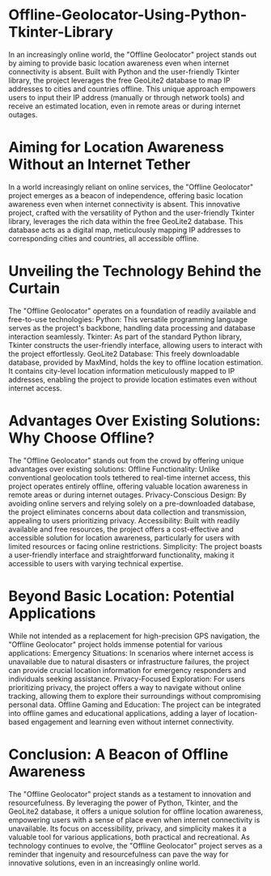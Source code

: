 # Offline-Geolocator-Using-Python-Tkinter-Library

In an increasingly online world, the "Offline Geolocator" project stands out by aiming to provide basic location awareness even when internet connectivity is absent. Built with Python and the user-friendly Tkinter library, the project leverages the free GeoLite2 database to map IP addresses to cities and countries offline. This unique approach empowers users to input their IP address (manually or through network tools) and receive an estimated location, even in remote areas or during internet outages.

# Aiming for Location Awareness Without an Internet Tether
In a world increasingly reliant on online services, the "Offline Geolocator" project emerges as a beacon of independence, offering basic location awareness even when internet connectivity is absent. This innovative project, crafted with the versatility of Python and the user-friendly Tkinter library, leverages the rich data within the free GeoLite2 database. This database acts as a digital map, meticulously mapping IP addresses to corresponding cities and countries, all accessible offline.

# Unveiling the Technology Behind the Curtain
The "Offline Geolocator" operates on a foundation of readily available and free-to-use technologies:
Python: This versatile programming language serves as the project's backbone, handling data processing and database interaction seamlessly.
Tkinter: As part of the standard Python library, Tkinter constructs the user-friendly interface, allowing users to interact with the project effortlessly.
GeoLite2 Database: This freely downloadable database, provided by MaxMind, holds the key to offline location estimation. It contains city-level location information meticulously mapped to IP addresses, enabling the project to provide location estimates even without internet access.

# Advantages Over Existing Solutions: Why Choose Offline?
The "Offline Geolocator" stands out from the crowd by offering unique advantages over existing solutions:
Offline Functionality: Unlike conventional geolocation tools tethered to real-time internet access, this project operates entirely offline, offering valuable location awareness in remote areas or during internet outages.
Privacy-Conscious Design: By avoiding online servers and relying solely on a pre-downloaded database, the project eliminates concerns about data collection and transmission, appealing to users prioritizing privacy.
Accessibility: Built with readily available and free resources, the project offers a cost-effective and accessible solution for location awareness, particularly for users with limited resources or facing online restrictions.
Simplicity: The project boasts a user-friendly interface and straightforward functionality, making it accessible to users with varying technical expertise.

# Beyond Basic Location: Potential Applications
While not intended as a replacement for high-precision GPS navigation, the "Offline Geolocator" project holds immense potential for various applications:
Emergency Situations: In scenarios where internet access is unavailable due to natural disasters or infrastructure failures, the project can provide crucial location information for emergency responders and individuals seeking assistance.
Privacy-Focused Exploration: For users prioritizing privacy, the project offers a way to navigate without online tracking, allowing them to explore their surroundings without compromising personal data.
Offline Gaming and Education: The project can be integrated into offline games and educational applications, adding a layer of location-based engagement and learning even without internet connectivity.

# Conclusion: A Beacon of Offline Awareness
The "Offline Geolocator" project stands as a testament to innovation and resourcefulness. By leveraging the power of Python, Tkinter, and the GeoLite2 database, it offers a unique solution for offline location awareness, empowering users with a sense of place even when internet connectivity is unavailable. Its focus on accessibility, privacy, and simplicity makes it a valuable tool for various applications, both practical and recreational. As technology continues to evolve, the "Offline Geolocator" project serves as a reminder that ingenuity and resourcefulness can pave the way for innovative solutions, even in an increasingly online world.
